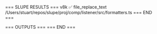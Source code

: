 === SLUPE RESULTS ===
v8k ✅ file_replace_text /Users/stuart/repos/slupe/proj/comp/listener/src/formatters.ts
=== END ===

=== OUTPUTS ===
=== END ===